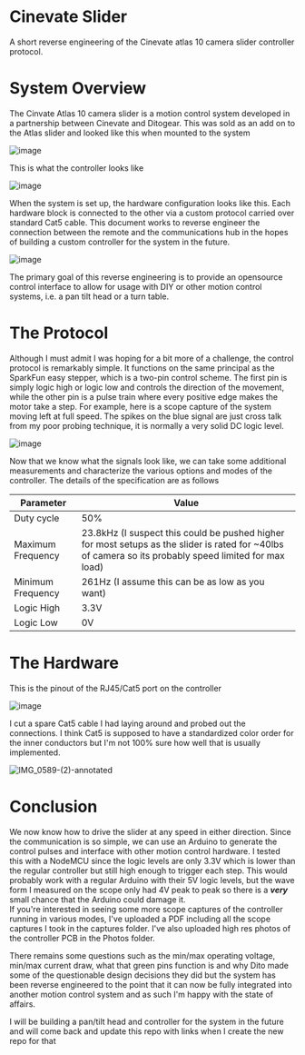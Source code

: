 # Cinevate Slider
A short reverse engineering of the Cinevate atlas 10 camera slider controller protocol. 

# System Overview
The Cinvate Atlas 10 camera slider is a motion control system developed in a partnership between Cinevate and Ditogear. This was sold as an add on to the Atlas slider and looked like this when mounted to the system

![image](https://user-images.githubusercontent.com/32988623/114131324-4d678880-98b7-11eb-861a-d920e9adc9d5.png)

This is what the controller looks like

![image](https://user-images.githubusercontent.com/32988623/114130695-fa410600-98b5-11eb-9aa9-bdd4e55e1dee.png)

When the system is set up, the hardware configuration looks like this. Each hardware block is connected to the other via a custom protocol carried over standard Cat5 cable. This document works to reverse engineer the connection between the remote and the communications hub in the hopes of building a custom controller for the system in the future. 

![image](https://user-images.githubusercontent.com/32988623/114152390-18692f00-98d3-11eb-89b6-e1433f259ecf.png)


The primary goal of this reverse engineering is to provide an opensource control interface to allow for usage with DIY or other motion control systems, i.e. a pan tilt head or a turn table. 

# The Protocol
Although I must admit I was hoping for a bit more of a challenge, the control protocol is remarkably simple. It functions on the same principal as the SparkFun easy stepper, which is a two-pin control scheme. The first pin is simply logic high or logic low and controls the direction of the movement, while the other pin is a pulse train where every positive edge makes the motor take a step. For example, here is a scope capture of the system moving left at full speed. The spikes on the blue signal are just cross talk from my poor probing technique, it is normally a very solid DC logic level. 

![image](https://user-images.githubusercontent.com/32988623/114132223-cf0be600-98b8-11eb-9950-c9ee19b66443.png)

Now that we know what the signals look like, we can take some additional measurements and characterize the various options and modes of the controller. The details of the specification are as follows


| Parameter  | Value |
| ------------- | ------------- |
| Duty cycle  | 50%  |
| Maximum Frequency  | 23.8kHz (I suspect this could be pushed higher for most setups as the slider is rated for ~40lbs of camera so its probably speed limited for max load)  |
| Minimum Frequency  | 261Hz (I assume this can be as low as you want)  |
| Logic High  | 3.3V  |
| Logic Low  | 0V  |

# The Hardware
This is the pinout of the RJ45/Cat5 port on the controller

![image](https://user-images.githubusercontent.com/32988623/114148486-a989d700-98ce-11eb-99c5-125c60e0401d.png)

I cut a spare Cat5 cable I had laying around and probed out the connections. I think Cat5 is supposed to have a standardized color order for the inner conductors but I'm not 100% sure how well that is usually implemented. 

![IMG_0589-(2)-annotated](https://user-images.githubusercontent.com/32988623/114149199-80b61180-98cf-11eb-8d78-263a85e275f3.jpg)

#  Conclusion
We now know how to drive the slider at any speed in either direction. Since the communication is so simple, we can use an Arduino to generate the control pulses and interface with other motion control hardware. I tested this with a NodeMCU since the logic levels are only 3.3V which is lower than the regular controller but still high enough to trigger each step. This would probably work with a regular Arduino with their 5V logic levels, but the wave form I measured on the scope only had 4V peak to peak so there is a ***very*** small chance that the Arduino could damage it.  
If you're interested in seeing some more scope captures of the controller running in various modes, I've uploaded a PDF including all the scope captures I took in the captures folder. 
I've also uploaded high res photos of the controller PCB in the Photos folder.

There remains some questions such as the min/max operating voltage, min/max current draw, what that green pins function is and why Dito made some of the questionable design decisions they did but the system has been reverse engineered to the point that it can now be fully integrated into another motion control system and as such I'm happy with the state of affairs. 

I will be building a pan/tilt head and controller for the system in the future and will come back and update this repo with links when I create the new repo for that
